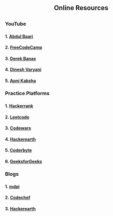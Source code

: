 <h2 align="center"> Online Resources<h2>
<h3> YouTube<h3>
<h4>1. <a href="https://www.youtube.com/watch?v=0IAPZzGSbME&list=PLDN4rrl48XKpZkf03iYFl-O29szjTrs_O"> Abdul Baari</a></h4>
<h4>2. <a href="https://www.youtube.com/watch?v=8hly31xKli0"> FreeCodeCamp</a></h4>
<h4>3. <a href="https://www.youtube.com/watch?v=f5OD9CKrZEw&list=PLGLfVvz_LVvReUrWr94U-ZMgjYTQ538nT"> Derek Banas</a></h4>
 <h4>4. <a href="https://www.youtube.com/playlist?list=PL6Zs6LgrJj3tDXv8a_elC6eT_4R5gfX4d"> Dinesh Varyani</a></h4>
 <h4>5. <a href="https://www.youtube.com/watch?v=ulxP_9kqI8U&list=PLKKfKV1b9e8qBh_LG02V8R8qGRQjloeBj"> Apni Kaksha</a></h4>
  
  <h3>Practice Platforms<h3>
  <h4>1. <a href="https://www.hackerrank.com/domains/algorithms"> Hackerrank</a></h4>
  <h4>2. <a href="https://leetcode.com/problemset/algorithms/"> Leetcode</a></h4>
  <h4>3. <a href="https://www.codewars.com/"> Codewars</a></h4>
  <h4>4. <a href="https://www.hackerearth.com/"> Hackerearth</a></h4>
  <h4>5. <a href="https://coderbyte.com/"> Coderbyte</a></h4>
  <h4>6. <a href="https://practice.geeksforgeeks.org/"> GeeksforGeeks</a></h4>
    
  <h3> Blogs<h3>
  <h4>1. <a href="https://www.mdpi.com/journal/algorithms"> mdpi </a></h4>
  <h4>2. <a href="https://blog.codechef.com/"> Codechef</a></h4>
  <h4>3. <a href="https://www.hackerearth.com/blog/algorithms/"> Hackerearth</a></h4>
   
